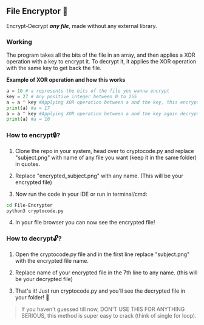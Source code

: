 ## File Encryptor 🔐

Encrypt-Decrypt <i>**any file**</i>, made without any external library.

### Working

The program takes all the bits of the file in an array, and then applies a XOR operation with a key to encrypt it.
To decrypt it, it applies the XOR operation with the same key to get back the file.

<b>Example of XOR operation and how this works</b>

```python
a = 10 # a represents the bits of the file you wanna encrypt
key = 27 # Any positive integer between 0 to 255
a = a ^ key #Applying XOR operation between a and the key, this encrypts the file
print(a) #a = 17
a = a ^ key #Applying XOR operation between a and the key again decrypts the file
print(a) #a = 10
```

### How to encrypt🔒?
1.  Clone the repo in your system, head over to cryptocode.py and replace "subject.png" with name of any file you want (keep it in the same folder) in quotes.

2.  Replace "encrypted_subject.png" with any name. (This will be your encrypted file)

3.  Now run the code in your IDE or run in terminal/cmd:
```bash
cd File-Encrypter
python3 cryptocode.py
```
4. In your file browser you can now see the encrypted file!

### How to decrypt🔓?
1.  Open the cryptocode.py file and in the first line replace "subject.png" with the encrypted file name.

2.  Replace name of your encrypted file in the 7th line to any name. (this will be your decrypted file)

3.  That's it! Just run cryptocode.py and you'll see the decrypted file in your folder! 🥳

> If you haven't guessed till now, DON'T USE THIS FOR ANYTHING SERIOUS, this method is super easy to crack (think of single for loop).

